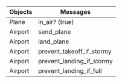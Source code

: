   Objects        | Messages
  -------------  | -------------
  Plane          | in_air? (true)
  Airport        | send_plane
  Airport        | land_plane
  Airport        | prevent_takeoff_if_stormy
  Airport        | prevent_landing_if_stormy
  Airport        | prevent_landing_if_full
